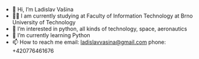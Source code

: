 - 👋 Hi, I’m Ladislav Vašina
- :man_student: I am currently studying at Faculty of Information Technology at Brno University of Technology
- 👀 I’m interested in python, all kinds of technology, space, aeronautics
- 🌱 I’m currently learning Python
- 📫 How to reach me 
     email: ladislavvasina@gmail.com
     phone: +420776461676

<!---
LadislavVasina1/LadislavVasina1 is a ✨ special ✨ repository because its `README.md` (this file) appears on your GitHub profile.
You can click the Preview link to take a look at your changes.
--->
